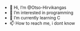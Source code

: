 - 👋 Hi, I’m @Otso-Hirvikangas
- 👀 I’m interested in programming  
- 🌱 I’m currently learning C
- 📫 How to reach me, i dont know
